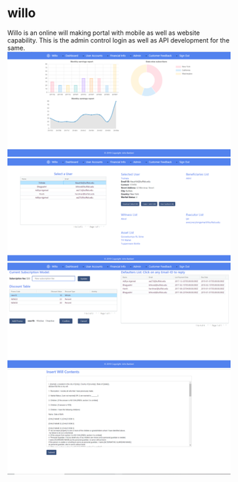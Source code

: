 # willo
Willo is an online will making portal with mobile as well as website capability. This is the admin control login as well as API development for the same.
![Willo Image 1](https://github.com/yashaballal/willo/blob/master/willo1.png)
![Willo Image 2](https://github.com/yashaballal/willo/blob/master/Willo2.PNG)
![Willo Image 3](https://github.com/yashaballal/willo/blob/master/Willo3.png)
![Willo Image 4](https://github.com/yashaballal/willo/blob/master/Willo4.png)
